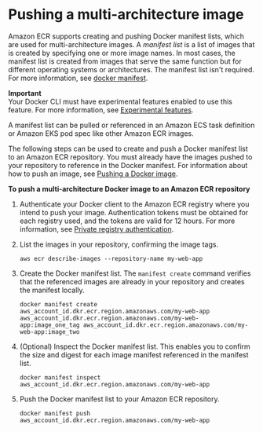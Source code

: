 # Pushing a multi\-architecture image<a name="docker-push-multi-architecture-image"></a>

Amazon ECR supports creating and pushing Docker manifest lists, which are used for multi\-architecture images\. A *manifest list* is a list of images that is created by specifying one or more image names\. In most cases, the manifest list is created from images that serve the same function but for different operating systems or architectures\. The manifest list isn't required\. For more information, see [docker manifest](https://docs.docker.com/engine/reference/commandline/manifest/)\.

**Important**  
Your Docker CLI must have experimental features enabled to use this feature\. For more information, see [Experimental features](https://docs.docker.com/engine/reference/commandline/cli/#experimental-features)\.

A manifest list can be pulled or referenced in an Amazon ECS task definition or Amazon EKS pod spec like other Amazon ECR images\.

The following steps can be used to create and push a Docker manifest list to an Amazon ECR repository\. You must already have the images pushed to your repository to reference in the Docker manifest\. For information about how to push an image, see [Pushing a Docker image](docker-push-ecr-image.md)\.

**To push a multi\-architecture Docker image to an Amazon ECR repository**

1. Authenticate your Docker client to the Amazon ECR registry where you intend to push your image\. Authentication tokens must be obtained for each registry used, and the tokens are valid for 12 hours\. For more information, see [Private registry authentication](registry_auth.md)\.

1. List the images in your repository, confirming the image tags\.

   ```
   aws ecr describe-images --repository-name my-web-app
   ```

1. Create the Docker manifest list\. The `manifest create` command verifies that the referenced images are already in your repository and creates the manifest locally\.

   ```
   docker manifest create aws_account_id.dkr.ecr.region.amazonaws.com/my-web-app aws_account_id.dkr.ecr.region.amazonaws.com/my-web-app:image_one_tag aws_account_id.dkr.ecr.region.amazonaws.com/my-web-app:image_two
   ```

1. \(Optional\) Inspect the Docker manifest list\. This enables you to confirm the size and digest for each image manifest referenced in the manifest list\.

   ```
   docker manifest inspect aws_account_id.dkr.ecr.region.amazonaws.com/my-web-app
   ```

1. Push the Docker manifest list to your Amazon ECR repository\.

   ```
   docker manifest push aws_account_id.dkr.ecr.region.amazonaws.com/my-web-app
   ```
